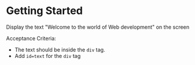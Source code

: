 # Getting Started 
Display the text "Welcome to the world of Web development" on the screen


 Acceptance Criteria:
 - The text should be inside the `div` tag.
 - Add `id=text` for the `div` tag
